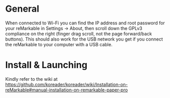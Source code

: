 # General

When connected to Wi-Fi you can find the IP address and root password for your
reMarkable in Settings -> About, then scroll down the GPLv3 compliance on the
right (finger drag scroll, not the page forward/back buttons). This should also
work for the USB network you get if you connect the reMarkable to your computer
with a USB cable.

# Install & Launching

Kindly refer to the wiki at https://github.com/koreader/koreader/wiki/Installation-on-reMarkable#manual-installation-on-remarkable-paper-pro
